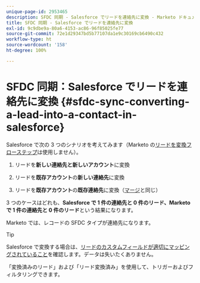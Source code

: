 ```yaml
---
unique-page-id: 2953465
description: SFDC 同期 - Salesforce でリードを連絡先に変換 - Marketo ドキュメント - 製品ドキュメント
title: SFDC 同期 - Salesforce でリードを連絡先に変換
exl-id: 9c9dbe9a-80a6-4153-ac86-96f85025fe77
source-git-commit: 72e1d29347bd5b77107da1e9c30169cb6490c432
workflow-type: ht
source-wordcount: '158'
ht-degree: 100%

---
```


# SFDC 同期：Salesforce でリードを連絡先に変換 {#sfdc-sync-converting-a-lead-into-a-contact-in-salesforce}

Salesforce で次の 3 つのシナリオを考えてみます（Marketo の[リードを変換フローステップ](/help/marketo/product-docs/core-marketo-concepts/smart-campaigns/flow-actions/convert-person.md)は使用しません）。

1. リードを&#x200B;**新しい連絡先と新しいアカウント**&#x200B;に変換
1. リードを&#x200B;**既存アカウント**&#x200B;の&#x200B;**新しい連絡先**&#x200B;に変換

1. リードを&#x200B;**既存アカウント**&#x200B;の&#x200B;**既存連絡先**&#x200B;に変換（[マージ](/help/marketo/product-docs/crm-sync/salesforce-sync/sfdc-sync-details/sfdc-sync-merging-a-lead-contact-person.md)と同じ）

3 つのケースはどれも、**Salesforce で 1 件の連絡先と 0 件のリード、Marketo で 1 件の連絡先と 0 件のリード**&#x200B;という結果になります。

Marketo では、レコードの SFDC タイプが連絡先になります。

>[!TIP]
>
>Salesforce で変換する場合は、[リードのカスタムフィールドが適切にマッピングされていること](https://help.salesforce.com/apex/HTViewHelpDoc?id=customize_mapleads.htm)を確認します。データは失いたくありません。

「変換済みのリード」および「リード変換済み」を使用して、トリガーおよびフィルタリングできます。
